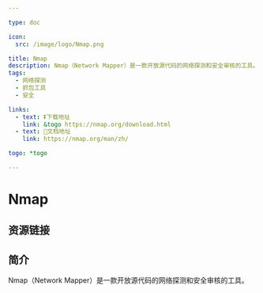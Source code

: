 ```yaml
---

type: doc

icon:
  src: /image/logo/Nmap.png

title: ‌‌Nmap
description: ‌‌Nmap（Network Mapper）是一款开放源代码的网络探测和安全审核的工具。
tags:
  - 网络探测
  - 抓包工具
  - 安全

links:
  - text: ⏬下载地址
    link: &togo https://nmap.org/download.html
  - text: 📖文档地址
    link: https://nmap.org/man/zh/

togo: *togo

---
```


<ShowLogo />

# ‌‌Nmap

<ShowTags />

<ShowBreadcrumb />

## 资源链接

<ShowLinks />

## 简介

‌‌Nmap（Network Mapper）是一款开放源代码的网络探测和安全审核的工具。
